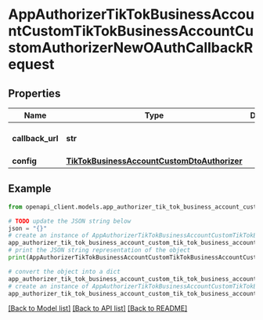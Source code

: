 # AppAuthorizerTikTokBusinessAccountCustomTikTokBusinessAccountCustomAuthorizerNewOAuthCallbackRequest


## Properties

Name | Type | Description | Notes
------------ | ------------- | ------------- | -------------
**callback_url** | **str** |  | [optional] [default to 'https://my.app.com/callback?code=aaaaBBBBccc1234']
**config** | [**TikTokBusinessAccountCustomDtoAuthorizer**](TikTokBusinessAccountCustomDtoAuthorizer.md) |  | [optional] 

## Example

```python
from openapi_client.models.app_authorizer_tik_tok_business_account_custom_tik_tok_business_account_custom_authorizer_new_o_auth_callback_request import AppAuthorizerTikTokBusinessAccountCustomTikTokBusinessAccountCustomAuthorizerNewOAuthCallbackRequest

# TODO update the JSON string below
json = "{}"
# create an instance of AppAuthorizerTikTokBusinessAccountCustomTikTokBusinessAccountCustomAuthorizerNewOAuthCallbackRequest from a JSON string
app_authorizer_tik_tok_business_account_custom_tik_tok_business_account_custom_authorizer_new_o_auth_callback_request_instance = AppAuthorizerTikTokBusinessAccountCustomTikTokBusinessAccountCustomAuthorizerNewOAuthCallbackRequest.from_json(json)
# print the JSON string representation of the object
print(AppAuthorizerTikTokBusinessAccountCustomTikTokBusinessAccountCustomAuthorizerNewOAuthCallbackRequest.to_json())

# convert the object into a dict
app_authorizer_tik_tok_business_account_custom_tik_tok_business_account_custom_authorizer_new_o_auth_callback_request_dict = app_authorizer_tik_tok_business_account_custom_tik_tok_business_account_custom_authorizer_new_o_auth_callback_request_instance.to_dict()
# create an instance of AppAuthorizerTikTokBusinessAccountCustomTikTokBusinessAccountCustomAuthorizerNewOAuthCallbackRequest from a dict
app_authorizer_tik_tok_business_account_custom_tik_tok_business_account_custom_authorizer_new_o_auth_callback_request_from_dict = AppAuthorizerTikTokBusinessAccountCustomTikTokBusinessAccountCustomAuthorizerNewOAuthCallbackRequest.from_dict(app_authorizer_tik_tok_business_account_custom_tik_tok_business_account_custom_authorizer_new_o_auth_callback_request_dict)
```
[[Back to Model list]](../README.md#documentation-for-models) [[Back to API list]](../README.md#documentation-for-api-endpoints) [[Back to README]](../README.md)


